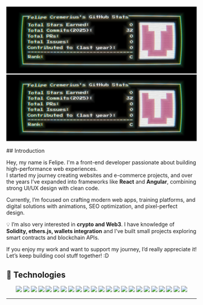<p align="center">
  <img src="./assets/pixel-stats-light.png#gh-light-mode-only" alt="Felipe's CRT GitHub Stats (light)">
  <img src="./assets/pixel-stats-dark.png#gh-dark-mode-only"  alt="Felipe's CRT GitHub Stats (dark)">
</p>
## Introduction

Hey, my name is Felipe. I'm a front-end developer passionate about building high-performance web experiences.  
I started my journey creating websites and e-commerce projects, and over the years I’ve expanded into frameworks like **React** and **Angular**, combining strong UI/UX design with clean code.  

Currently, I’m focused on crafting modern web apps, training platforms, and digital solutions with animations, SEO optimization, and pixel-perfect design.  

💡 I’m also very interested in **crypto and Web3**. I have knowledge of **Solidity, ethers.js, wallets integration** and I’ve built small projects exploring smart contracts and blockchain APIs.  

If you enjoy my work and want to support my journey, I’d really appreciate it! Let’s keep building cool stuff together! :D


## 🚀 Technologies

<p align="center">
  <img src="https://img.shields.io/badge/html5-%23E34F26.svg?style=for-the-badge&logo=html5&logoColor=white"/>
  <img src="https://img.shields.io/badge/css3-%231572B6.svg?style=for-the-badge&logo=css3&logoColor=white"/>
  <img src="https://img.shields.io/badge/javascript-%23323330.svg?style=for-the-badge&logo=javascript&logoColor=%23F7DF1E"/>
  <img src="https://img.shields.io/badge/typescript-%23007ACC.svg?style=for-the-badge&logo=typescript&logoColor=white"/>
  <img src="https://img.shields.io/badge/react-%2320232a.svg?style=for-the-badge&logo=react&logoColor=%2361DAFB"/>
  <img src="https://img.shields.io/badge/angular-%23DD0031.svg?style=for-the-badge&logo=angular&logoColor=white"/>
  <img src="https://img.shields.io/badge/next.js-black?style=for-the-badge&logo=next.js&logoColor=white"/>
  <img src="https://img.shields.io/badge/vite-%23646CFF.svg?style=for-the-badge&logo=vite&logoColor=white"/>
  <img src="https://img.shields.io/badge/tailwindcss-38B2AC?style=for-the-badge&logo=tailwind-css&logoColor=white"/>
  <img src="https://img.shields.io/badge/sass-hotpink.svg?style=for-the-badge&logo=SASS&logoColor=white"/>
  <img src="https://img.shields.io/badge/bootstrap-563D7C?style=for-the-badge&logo=bootstrap&logoColor=white"/>
  <img src="https://img.shields.io/badge/liquid-7AB55C?style=for-the-badge&logo=shopify&logoColor=white"/>
  <img src="https://img.shields.io/badge/wordpress-21759B?style=for-the-badge&logo=wordpress&logoColor=white"/>
  <img src="https://img.shields.io/badge/node.js-6DA55F?style=for-the-badge&logo=node.js&logoColor=white"/>
  <img src="https://img.shields.io/badge/express.js-404D59?style=for-the-badge"/>
  <img src="https://img.shields.io/badge/prisma-3982CE?style=for-the-badge&logo=prisma&logoColor=white"/>
  <img src="https://img.shields.io/badge/mysql-00000F?style=for-the-badge&logo=mysql&logoColor=white"/>
  <img src="https://img.shields.io/badge/postgresql-316192?style=for-the-badge&logo=postgresql&logoColor=white"/>
  <img src="https://img.shields.io/badge/mongodb-47A248?style=for-the-badge&logo=mongodb&logoColor=white"/>
  <img src="https://img.shields.io/badge/git-F05033?style=for-the-badge&logo=git&logoColor=white"/>
  <img src="https://img.shields.io/badge/github-121011?style=for-the-badge&logo=github&logoColor=white"/>
  <img src="https://img.shields.io/badge/vercel-000000?style=for-the-badge&logo=vercel&logoColor=white"/>
  <img src="https://img.shields.io/badge/figma-F24E1E?style=for-the-badge&logo=figma&logoColor=white"/>
</p>

---


